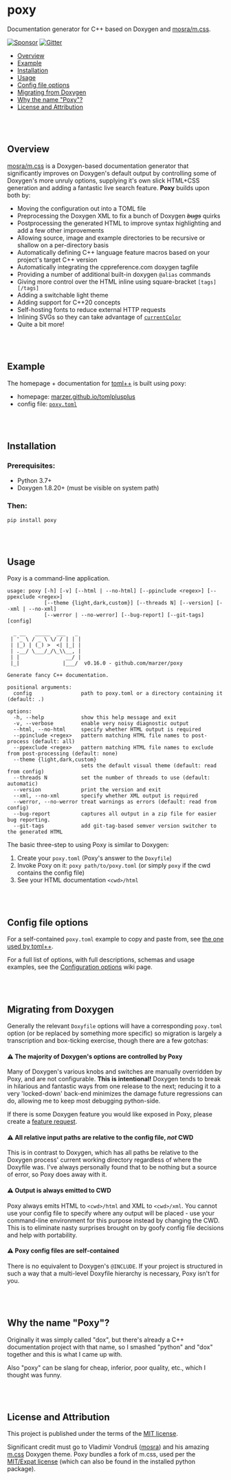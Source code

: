 # poxy

Documentation generator for C++ based on Doxygen and [mosra/m.css](https://mcss.mosra.cz/).

[![Sponsor](https://img.shields.io/static/v1?label=sponsor&message=%E2%9D%A4&logo=GitHub&color=%23fe8e86&style=flat-square)][sponsor]
[![Gitter](https://badges.gitter.im/marzer/poxy.svg)][gitter]

-   [Overview](#overview)
-   [Example](#example)
-   [Installation](#installation)
-   [Usage](#usage)
-   [Config file options](#config-file-options)
-   [Migrating from Doxygen](#migrating-from-doxygen)
-   [Why the name "Poxy"?](#why-the-name-poxy)
-   [License and Attribution](#license-and-attribution)

<br><br>

## Overview

[mosra/m.css] is a Doxygen-based documentation generator that significantly improves on Doxygen's default output
by controlling some of Doxygen's more unruly options, supplying it's own slick HTML+CSS generation and adding
a fantastic live search feature. **Poxy** builds upon both by:

-   Moving the configuration out into a TOML file
-   Preprocessing the Doxygen XML to fix a bunch of Doxygen _~~bugs~~_ quirks
-   Postprocessing the generated HTML to improve syntax highlighting and add a few other improvements
-   Allowing source, image and example directories to be recursive or shallow on a per-directory basis
-   Automatically defining C++ language feature macros based on your project's target C++ version
-   Automatically integrating the cppreference.com doxygen tagfile
-   Providing a number of additional built-in doxygen `@alias` commands
-   Giving more control over the HTML inline using square-bracket `[tags][/tags]`
-   Adding a switchable light theme
-   Adding support for C++20 concepts
-   Self-hosting fonts to reduce external HTTP requests
-   Inlining SVGs so they can take advantage of [`currentColor`]
-   Quite a bit more!

<br><br>

## Example

The homepage + documentation for [toml++] is built using poxy:

-   homepage: [marzer.github.io/tomlplusplus](https://marzer.github.io/tomlplusplus/)
-   config file: [`poxy.toml`](https://github.com/marzer/tomlplusplus/blob/master/docs/poxy.toml)

<br><br>

## Installation

### Prerequisites:

-   Python 3.7+
-   Doxygen 1.8.20+ (must be visible on system path)

### Then:

```
pip install poxy
```

<br><br>

## Usage

Poxy is a command-line application.

```
usage: poxy [-h] [-v] [--html | --no-html] [--ppinclude <regex>] [--ppexclude <regex>]
            [--theme {light,dark,custom}] [--threads N] [--version] [--xml | --no-xml]
            [--werror | --no-werror] [--bug-report] [--git-tags] [config]

  _ __   _____  ___   _
 | '_ \ / _ \ \/ / | | |
 | |_) | (_) >  <| |_| |
 | .__/ \___/_/\_\\__, |
 | |               __/ |
 |_|              |___/  v0.16.0 - github.com/marzer/poxy

Generate fancy C++ documentation.

positional arguments:
  config                path to poxy.toml or a directory containing it (default: .)

options:
  -h, --help            show this help message and exit
  -v, --verbose         enable very noisy diagnostic output
  --html, --no-html     specify whether HTML output is required
  --ppinclude <regex>   pattern matching HTML file names to post-process (default: all)
  --ppexclude <regex>   pattern matching HTML file names to exclude from post-processing (default: none)
  --theme {light,dark,custom}
                        sets the default visual theme (default: read from config)
  --threads N           set the number of threads to use (default: automatic)
  --version             print the version and exit
  --xml, --no-xml       specify whether XML output is required
  --werror, --no-werror treat warnings as errors (default: read from config)
  --bug-report          captures all output in a zip file for easier bug reporting.
  --git-tags            add git-tag-based semver version switcher to the generated HTML
```

The basic three-step to using Poxy is similar to Doxygen:

1. Create your `poxy.toml` (Poxy's answer to the `Doxyfile`)
2. Invoke Poxy on it: `poxy path/to/poxy.toml` (or simply `poxy` if the cwd contains the config file)
3. See your HTML documentation `<cwd>/html`

<br><br>

## Config file options

For a self-contained `poxy.toml` example to copy and paste from,
see [the one used by toml++](https://github.com/marzer/tomlplusplus/blob/master/docs/poxy.toml).

For a full list of options, with full descriptions, schemas and usage examples, see the [Configuration options] wiki page.

<br><br>

## Migrating from Doxygen

Generally the relevant `Doxyfile` options will have a corresponding `poxy.toml` option
(or be replaced by something more specific) so migration is largely a transcription and box-ticking exercise,
though there are a few gotchas:

#### **⚠&#xFE0F; The majority of Doxygen's options are controlled by Poxy**

Many of Doxygen's various knobs and switches are manually overridden by Poxy, and are not configurable.
**This is intentional!** Doxygen tends to break in hilarious and fantastic ways from one release to the next;
reducing it to a very 'locked-down' back-end minimizes the damage future regressions can do, allowing me to
keep most debugging python-side.

If there is some Doxygen feature you would like exposed in Poxy, please create a [feature request].

#### **⚠&#xFE0F; All relative input paths are relative to the config file, _not_ CWD**

This is in contrast to Doxygen, which has all paths be relative to the Doxygen process' current working directory
regardless of where the Doxyfile was. I've always personally found that to be nothing but a source of error,
so Poxy does away with it.

#### **⚠&#xFE0F; Output is always emitted to CWD**

Poxy always emits HTML to `<cwd>/html` and XML to `<cwd>/xml`. You cannot use your config file to specify where any
output will be placed - use your command-line environment for this purpose instead by changing the CWD.
This is to eliminate nasty surprises brought on by goofy config file decisions and help with portability.

#### **⚠&#xFE0F; Poxy config files are self-contained**

There is no equivalent to Doxygen's `@INCLUDE`. If your project is structured in such a way that a
multi-level Doxyfile hierarchy is necessary, Poxy isn't for you.

<br><br>

## Why the name "Poxy"?

Originally it was simply called "dox", but there's already a C++ documentation project with that name,
so I smashed "python" and "dox" together and this is what I came up with.

Also "poxy" can be slang for cheap, inferior, poor quality, etc., which I thought was funny.

<br><br>

## License and Attribution

This project is published under the terms of the [MIT license](https://github.com/marzer/poxy/blob/main/LICENSE.txt).

Significant credit must go to Vladimír Vondruš ([mosra]) and his amazing [m.css] Doxygen theme.
Poxy bundles a fork of m.css, used per the [MIT/Expat license](https://github.com/marzer/poxy/blob/main/poxy/data/m.css/COPYING)
(which can also be found in the installed python package).

[m.css]: https://mcss.mosra.cz/documentation/doxygen/
[mosra]: https://github.com/mosra
[mosra/m.css]: https://mcss.mosra.cz/documentation/doxygen/
[toml++]: https://marzer.github.io/tomlplusplus/
[c++ feature test macros]: https://en.cppreference.com/w/cpp/feature_test
[configuration options]: https://github.com/marzer/poxy/wiki/Configuration-options
[feature request]: https://github.com/marzer/poxy/issues/new
[`currentcolor`]: https://gomakethings.com/currentcolor-and-svgs
[gitter]: https://gitter.im/marzer/poxy
[sponsor]: https://github.com/sponsors/marzer
